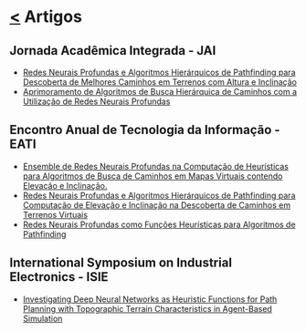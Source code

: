 # [**<**](https://github.com/juliano-soares) Artigos

## Jornada Acadêmica Integrada - JAI

- [Redes Neurais Profundas e Algoritmos Hierárquicos de Pathfinding para Descoberta de Melhores Caminhos em Terrenos com Altura e Inclinação]()
- [Aprimoramento de Algoritmos de Busca Hierárquica de Caminhos com a Utilização de Redes Neurais Profundas](./textos/Aprimoramento%20de%20Algoritmos%20de%20Busca%20Hierárquica.pdf)

## Encontro Anual de Tecnologia da Informação - EATI

- [Ensemble de Redes Neurais Profundas na Computação de Heurísticas para Algoritmos de Busca de Caminhos em Mapas Virtuais contendo Elevação e Inclinação.]()
- [Redes Neurais Profundas e Algoritmos Hierárquicos de Pathfinding para Computação de Elevação e Inclinação na Descoberta de Caminhos em Terrenos Virtuais]()
- [Redes Neurais Profundas como Funções Heurísticas para Algoritmos de Pathfinding]()

## International Symposium on Industrial Electronics - ISIE

- [Investigating Deep Neural Networks as Heuristic Functions for Path Planning with Topographic Terrain Characteristics in Agent-Based Simulation](./textos/ISIE_Investigating.pdf)